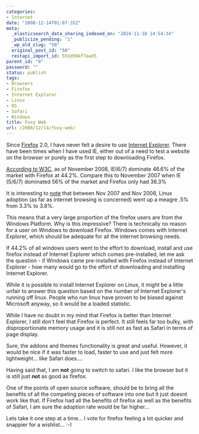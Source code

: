 ```yaml
---
categories:
- Internet
date: "2008-12-14T01:07:35Z"
meta:
  _elasticsearch_data_sharing_indexed_on: "2024-11-18 14:54:34"
  _publicize_pending: "1"
  _wp_old_slug: "50"
  original_post_id: "50"
  restapi_import_id: 591d994f7aad5
parent_id: "0"
password: ""
status: publish
tags:
- Browsers
- Firefox
- Internet Explorer
- Linux
- OS
- Safari
- Windows
title: Foxy Web
url: /2008/12/14/foxy-web/
---
```


Since [Firefox](http://www.mozilla.com/en-US/firefox/ "Firefox") 2.0, I have
never felt a desire to use
[Internet Explorer](http://www.microsoft.com/windows/products/winfamily/ie/default.mspx "Internet Explorer").
There have been times when I have used IE, either out of a need to test a
website on the browser or purely as the first step to downloading Firefox.

[According to W3C](http://www.w3schools.com/browsers/browsers_stats.asp "IE vs Firefox adoption"),
as of November 2008, IE(6/7) dominate 46.6% of the market with Firefox at 44.2%.
Compare this to November 2007 when IE (5/6/7) dominated 56% of the market and
Firefox only had 36.3%

It is interesting to
[note](http://www.w3schools.com/browsers/browsers_os.asp "OS Statistics") that
between Nov 2007 and Nov 2008, Linux adoption (as far as internet browsing is
concerned) went up a meagre .5% from 3.3% to 3.8%.

<!--more-->

This means that a very large proportion of the firefox users are from the
Windows Platform. Why is this impressive? There is technically no reason for a
user on Windows to download Firefox. Windows comes with Internet Explorer, which
should be adequate for all the internet browsing needs.

If 44.2% of all windows users went to the effort to download, install and use
firefox instead of Internet Explorer which comes pre-installed, let me ask the
question - if Windows came pre-installed with Firefox instead of Internet
Explorer - how many would go to the effort of downloading and installing
Internet Explorer.

While it is possible to install Internet Explorer on Linux, it might be a little
unfair to answer this question based on the number of Internet Explorer\'s
running off linux. People who run linux have proven to be biased against
Microsoft anyway, so it would be a loaded statistic.

While I have no doubt in my mind that Firefox is better than Internet Explorer,
I still don\'t feel that Firefox is perfect. It still feels far too bulky, with
disproportionate memory usage and it is still not as fast as Safari in terms of
page display.

Sure, the addons and themes functionality is great and useful. However, it would
be nice if it was faster to load, faster to use and just felt more
lightweight\... like Safari does\....

Having said that, I am **not** going to switch to safari. I like the browser but
it is still just **not** as good as firefox.

One of the points of open source software, should be to bring all the benefits
of all the competing pieces of software into one but it just doesnt work like
that. If Firefox had all the benefits of firefox as well as the benefits of
Safari, I am sure the adoption rate would be far higher\...

Lets take it one step at a time\... I vote for firefox feeling a lot quicker and
snappier for a wishlist\... :-)
